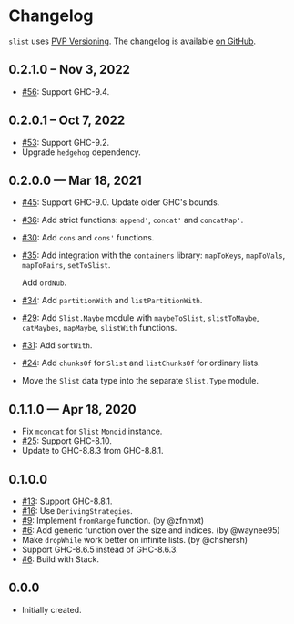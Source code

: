 # Changelog

`slist` uses [PVP Versioning][1].
The changelog is available [on GitHub][2].

## 0.2.1.0 – Nov 3, 2022

* [#56](https://github.com/kowainik/slist/issues/56):
  Support GHC-9.4.

## 0.2.0.1 – Oct 7, 2022

* [#53](https://github.com/kowainik/slist/issues/53):
  Support GHC-9.2.
* Upgrade `hedgehog` dependency.

## 0.2.0.0 — Mar 18, 2021

* [#45](https://github.com/kowainik/slist/issues/45):
  Support GHC-9.0. Update older GHC's bounds.
* [#36](https://github.com/kowainik/slist/issues/36):
  Add strict functions: `append'`, `concat'` and `concatMap'`.
* [#30](https://github.com/kowainik/slist/issues/30):
  Add `cons` and `cons'` functions.
* [#35](https://github.com/kowainik/slist/issues/35):
  Add integration with the `containers` library: `mapToKeys`, `mapToVals`,
  `mapToPairs`, `setToSlist`.

  Add `ordNub`.
* [#34](https://github.com/kowainik/slist/issues/34):
  Add `partitionWith` and `listPartitionWith`.
* [#29](https://github.com/kowainik/slist/issues/29):
  Add `Slist.Maybe` module with `maybeToSlist`, `slistToMaybe`, `catMaybes`,
  `mapMaybe`, `slistWith` functions.
* [#31](https://github.com/kowainik/slist/issues/31):
  Add `sortWith`.
* [#24](https://github.com/kowainik/slist/issues/24):
  Add `chunksOf` for `Slist` and `listChunksOf` for ordinary lists.
* Move the `Slist` data type into the separate `Slist.Type` module.

## 0.1.1.0 — Apr 18, 2020

* Fix `mconcat` for `Slist` `Monoid` instance.
* [#25](https://github.com/kowainik/slist/issues/25):
  Support GHC-8.10.
* Update to GHC-8.8.3 from GHC-8.8.1.

## 0.1.0.0

* [#13](https://github.com/kowainik/slist/issues/13):
  Support GHC-8.8.1.
* [#16](https://github.com/kowainik/slist/issues/16):
  Use `DerivingStrategies`.
* [#9](https://github.com/kowainik/slist/issues/9):
  Implement `fromRange` function.
  (by @zfnmxt)
* [#6](https://github.com/kowainik/slist/issues/6):
  Add generic function over the size and indices.
  (by @waynee95)
* Make `dropWhile` work better on infinite lists.
  (by @chshersh)
* Support GHC-8.6.5 instead of GHC-8.6.3.
* [#6](https://github.com/kowainik/slist/issues/6):
  Build with Stack.

## 0.0.0

* Initially created.

[1]: https://pvp.haskell.org
[2]: https://github.com/kowainik/slist/releases
